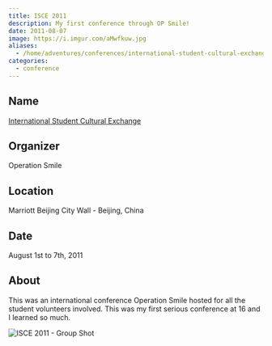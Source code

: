 ```yaml
---
title: ISCE 2011
description: My first conference through OP Smile!
date: 2011-08-07
image: https://i.imgur.com/aMwfkuw.jpg
aliases:
  - /home/adventures/conferences/international-student-cultural-exchange/
categories:
  - conference
---
```


## Name

[International Student Cultural Exchange](https://studentprograms.operationsmile.org/events/islc/)

## Organizer

Operation Smile

## Location

Marriott Beijing City Wall - Beijing, China

## Date

August 1st to 7th, 2011

## About

This was an international conference Operation Smile hosted for all the student volunteers involved. This was my first serious conference at 16 and I learned so much.

![ISCE 2011 - Group Shot](https://i.imgur.com/fzr30MQ.jpg)
